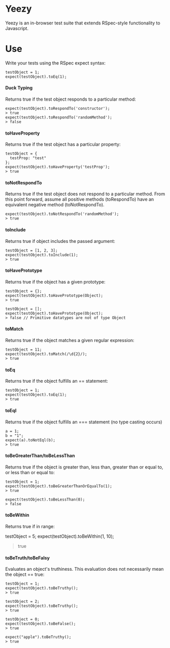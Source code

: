 # Yeezy

Yeezy is an in-browser test suite that extends RSpec-style functionality to Javascript.

# Use

Write your tests using the RSpec expect syntax:

    testObject = 1;
    expect(testObject).toEq(1);

#### Duck Typing

Returns true if the test object responds to a particular method:

    expect(testObject).toRespondTo('constructor');
    > true
    expect(testObject).toRespondTo('randomMethod');
    > false

#### toHaveProperty

Returns true if the test object has a particular property:

    testObject = {
      testProp: "test"
    };
    expect(testObject).toHaveProperty('testProp');
    > true

#### toNotRespondTo

Returns true if the test object does not respond to a particular method. From this point forward, assume all positive methods (toRespondTo) have an equivalent negative method (toNotRespondTo).

    expect(testObject).toNotRespondTo('randomMethod');
    > true

#### toInclude

Returns true if object includes the passed argument:

    testObject = [1, 2, 3];
    expect(testObject).toInclude(1);
    > true

#### toHavePrototype

Returns true if the object has a given prototype:

    testObject = {};
    expect(testObject).toHavePrototype(Object);
    > true

    testObject = [];
    expect(testObject).toHavePrototype(Object);
    > false // Primitive datatypes are not of type Object

#### toMatch

Returns true if the object matches a given regular expression:

    testObject = 11;
    expect(testObject).toMatch(/\d{2}/);
    > true

#### toEq

Returns true if the object fulfills an == statement:

    testObject = 1;
    expect(testObject).toEq(1);
    > true

#### toEql

Returns true if the object fulfills an === statement (no type casting occurs)

    a = 1;
    b = "1";
    expect(a).toNotEql(b);
    > true

#### toBeGreaterThan/toBeLessThan

Returns true if the object is greater than, less than, greater than or equal to, or less than or equal to:

    testObject = 1;
    expect(testObject).toBeGreaterThanOrEqualTo(1);
    > true

    expect(testObject).toBeLessThan(0);
    > false

#### toBeWithin

Returns true if in range:

  testObject = 5;
  expect(testObject).toBeWithin(1, 10);
  > true

#### toBeTruth/toBeFalsy

Evaluates an object's truthiness. This evaluation does not necessarily mean the object == true:

    testObject = 1;
    expect(testObject).toBeTruthy();
    > true

    testObject = 2;
    expect(testObject).toBeTruthy();
    > true

    testObject = 0;
    expect(testObject).toBeFalse();
    > true

    expect("apple").toBeTruthy();
    > true




